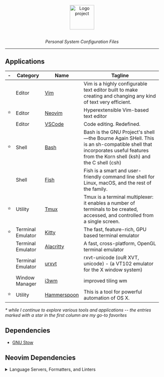 <div align="center">
    <img src="https://user-images.githubusercontent.com/5807118/173071635-c3f78d9a-0927-4b25-9e22-3978c00f9845.svg" alt="Logo project" height="80" />
    <br>
    <br>
    <p>
        <i>Personal System Configuration Files</i>
    </p>
</div>

---

## Applications

| -   | Category          | Name                                                | Tagline                                                                                                                                                                  |
| --- | ----------------- | --------------------------------------------------- | ------------------------------------------------------------------------------------------------------------------------------------------------------------------------ |
|     | Editor            | [Vim](https://www.vim.org)                          | Vim is a highly configurable text editor built to make creating and changing any kind of text very efficient.                                                            |
| ⭐  | Editor            | [Neovim](https://neovim.io)                         | Hyperextensible Vim-based text editor                                                                                                                                    |
|     | Editor            | [VSCode](https://code.visualstudio.com)             | Code editing. Redefined.                                                                                                                                                 |
| ⭐  | Shell             | [Bash](https://www.gnu.org/software/bash/)          | Bash is the GNU Project's shell—the Bourne Again SHell. This is an sh-compatible shell that incorporates useful features from the Korn shell (ksh) and the C shell (csh) |
|     | Shell             | [Fish](https://fishshell.com)                       | Fish is a smart and user-friendly command line shell for Linux, macOS, and the rest of the family.                                                                       |
| ⭐  | Utility           | [Tmux](https://github.com/tmux/tmux)                | Tmux is a terminal multiplexer: it enables a number of terminals to be created, accessed, and controlled from a single screen.                                           |
| ⭐  | Terminal Emulator | [Kitty](https://sw.kovidgoyal.net/kitty/)           | The fast, feature-rich, GPU based terminal emulator                                                                                                                      |
|     | Terminal Emulator | [Alacritty](https://github.com/alacritty/alacritty) | A fast, cross-platform, OpenGL terminal emulator                                                                                                                         |
|     | Terminal Emulator | [urxvt](https://linux.die.net/man/1/urxvt)          | rxvt-unicode (ouR XVT, unicode) - (a VT102 emulator for the X window system)                                                                                             |
|     | Window Manager    | [i3wm](https://i3wm.org)                            | improved tiling wm                                                                                                                                                       |
| ⭐  | Utility           | [Hammerspoon](https://www.hammerspoon.org)          | This is a tool for powerful automation of OS X.                                                                                                                          |

_\* while I continue to explore various tools and applications -- the entries
marked with a star in the first column are my go-to favorites_

## Dependencies

- [GNU Stow](https://www.gnu.org/software/stow/)

## Neovim Dependencies

<details>
<summary>Language Servers, Formatters, and Linters</summary>

## Language Servers

https://github.com/neovim/nvim-lspconfig/blob/master/doc/server_configurations.md

| Language                | Reference                                                                                       | Language Server | Installation Command                                 |
|-------------------------|-------------------------------------------------------------------------------------------------|-----------------|------------------------------------------------------|
| Bash                    | https://github.com/neovim/nvim-lspconfig/blob/master/doc/server_configurations.md#bashls        | bashls          | npm i -g bash-language-server                        |
| Javascript / Typescript | https://github.com/neovim/nvim-lspconfig/blob/master/doc/server_configurations.md#eslint        | eslint          | npm i -g vscode-langservers-extracted                |
| HTML                    | https://github.com/neovim/nvim-lspconfig/blob/master/doc/server_configurations.md#html          | html            | npm i -g vscode-langservers-extracted                |
| JSON                    | https://github.com/neovim/nvim-lspconfig/blob/master/doc/server_configurations.md#jsonls        | jsonls          | npm i -g vscode-langservers-extracted                |
| Python                  | https://github.com/neovim/nvim-lspconfig/blob/master/doc/server_configurations.md#pyright       | pyright         | brew install pyright                                 |
| Rust                    | https://github.com/neovim/nvim-lspconfig/blob/master/doc/server_configurations.md#rust_analyzer | rust_analyzer   | brew install rust-analyzer                           |
| Lua                     | https://github.com/neovim/nvim-lspconfig/blob/master/doc/server_configurations.md#sumneko_lua   | sumneko_lua     | brew install lua-language-server                     |
| TailwindCSS             | https://github.com/neovim/nvim-lspconfig/blob/master/doc/server_configurations.md#tailwindcss   | tailwindcss     | npm install -g @tailwindcss/language-server          |
| Typescript              | https://github.com/neovim/nvim-lspconfig/blob/master/doc/server_configurations.md#tsserver      | tsserver        | npm install -g typescript typescript-language-server |
| Vue                     | https://github.com/neovim/nvim-lspconfig/blob/master/doc/server_configurations.md#vuels         | vuels           | npm install -g vls                                   |

## Formatters / Linters

Dependencies used for code formatting, linting, and diagnostics by the `null-ls` plugin.

https://github.com/jose-elias-alvarez/null-ls.nvim/blob/main/doc/BUILTINS.md

| Reference                                                                                           | Installation Command                          |
|-----------------------------------------------------------------------------------------------------|-----------------------------------------------|
| https://github.com/jose-elias-alvarez/null-ls.nvim/blob/main/doc/BUILTINS.md#shellcheck             | brew install shellcheck                       |
| https://github.com/jose-elias-alvarez/null-ls.nvim/blob/main/doc/BUILTINS.md#spell                  | -                                             |
| https://github.com/jose-elias-alvarez/null-ls.nvim/blob/main/doc/BUILTINS.md#pylint                 | python3 -m pip install pylint                 |
| https://github.com/jose-elias-alvarez/null-ls.nvim/blob/main/doc/BUILTINS.md#flake8                 | python3 -m pip install flake8                 |
| https://github.com/jose-elias-alvarez/null-ls.nvim/blob/main/doc/BUILTINS.md#pydocstyle             | python3 -m pip install pydocstyle             |
| https://github.com/jose-elias-alvarez/null-ls.nvim/blob/main/doc/BUILTINS.md#autopep8               | python3 -m pip install autopep8               |
| https://github.com/jose-elias-alvarez/null-ls.nvim/blob/main/doc/BUILTINS.md#prettier               | npm install -g prettier                       |
| https://github.com/jose-elias-alvarez/null-ls.nvim/blob/main/doc/BUILTINS.md#reorder_python_imports | python3 -m pip install reorder-python-imports |
| https://github.com/jose-elias-alvarez/null-ls.nvim/blob/main/doc/BUILTINS.md#shfmt                  | -                                             |
| https://github.com/jose-elias-alvarez/null-ls.nvim/blob/main/doc/BUILTINS.md#sqlfluff-1             | python3 -m pip install sqlfluff               |
| https://github.com/jose-elias-alvarez/null-ls.nvim/blob/main/doc/BUILTINS.md#stylua                 | brew install stylua                           |

## Debugging

### Neovim

| Error | Resolution |
| ----- | -----------|
| `invalid node type at position 2765 for language vim` | `rm /opt/homebrew/lib/nvim/parser/vim.so` |

</details>
